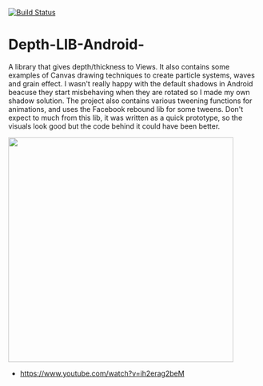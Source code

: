 [![Build Status](https://travis-ci.org/danielzeller/Depth-LIB-Android-.svg)](https://travis-ci.org/danielzeller/Depth-LIB-Android-)

# Depth-LIB-Android-

A library that gives depth/thickness to Views. It also contains some examples of Canvas drawing techniques to create particle systems, waves and grain effect. I wasn't really happy with the default shadows in Android beacuse they start misbehaving when they are rotated so I made my own shadow solution. The project also contains various tweening functions for animations, and uses the Facebook rebound lib for some tweens. Don't expect to much from this lib, it was written as a quick prototype, so the visuals look good but the code behind it could have been better.


<p align="left">
<img src="https://d13yacurqjgara.cloudfront.net/users/655449/screenshots/2179342/menu_dribble.gif" width="450"/>
</p>

* https://www.youtube.com/watch?v=ih2erag2beM
